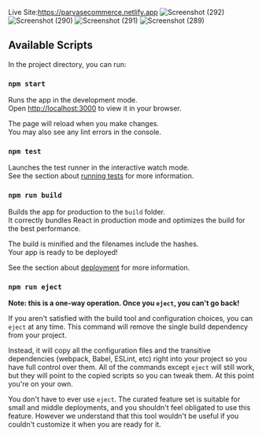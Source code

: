 
Live Site:https://parvasecommerce.netlify.app
![Screenshot (292)](https://github.com/Nikhilkoyyada/Ecomm/assets/134193407/b3585c94-1346-4489-9da0-f5af065ffd0f)
![Screenshot (290)](https://github.com/Nikhilkoyyada/Ecomm/assets/134193407/da3f3682-98d7-4592-a075-7f7eaaf30788)
![Screenshot (291)](https://github.com/Nikhilkoyyada/Ecomm/assets/134193407/4770754b-3e95-470d-b47a-967a0617936c)
![Screenshot (289)](https://github.com/Nikhilkoyyada/Ecomm/assets/134193407/6863c367-88cc-40cf-9607-48cde377720e)
## Available Scripts

In the project directory, you can run:

### `npm start`

Runs the app in the development mode.\
Open [http://localhost:3000](http://localhost:3000) to view it in your browser.

The page will reload when you make changes.\
You may also see any lint errors in the console.

### `npm test`

Launches the test runner in the interactive watch mode.\
See the section about [running tests](https://facebook.github.io/create-react-app/docs/running-tests) for more information.

### `npm run build`

Builds the app for production to the `build` folder.\
It correctly bundles React in production mode and optimizes the build for the best performance.

The build is minified and the filenames include the hashes.\
Your app is ready to be deployed!

See the section about [deployment](https://facebook.github.io/create-react-app/docs/deployment) for more information.

### `npm run eject`

**Note: this is a one-way operation. Once you `eject`, you can't go back!**

If you aren't satisfied with the build tool and configuration choices, you can `eject` at any time. This command will remove the single build dependency from your project.

Instead, it will copy all the configuration files and the transitive dependencies (webpack, Babel, ESLint, etc) right into your project so you have full control over them. All of the commands except `eject` will still work, but they will point to the copied scripts so you can tweak them. At this point you're on your own.

You don't have to ever use `eject`. The curated feature set is suitable for small and middle deployments, and you shouldn't feel obligated to use this feature. However we understand that this tool wouldn't be useful if you couldn't customize it when you are ready for it.










